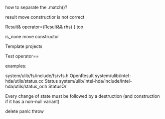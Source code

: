 
how to separate the .match()?


result move constructior is not correct

Result& operator=(Result&& rhs) { too

is_none move constructor

Template projects

Test operator==

examples: 

system/ulib/fs/include/fs/vfs.h OpenResult
system/ulib/intel-hda/utils/status.cc Status
system/ulib/intel-hda/include/intel-hda/utils/status_or.h StatusOr




Every change of state must be followed by a destruction (and construction if it has a non-null variant)

delete panic throw